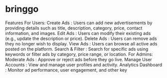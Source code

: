 # bringgo
Features
For Users:
Create Ads :
Users can add new advertisements by providing details such as title, description, category, price, contact information, and images.
Edit Ads :
Users can modify their existing ads (e.g., update the description or price).
Delete Ads :
Users can remove ads they no longer wish to display.
View Ads :
Users can browse all active ads posted on the platform.
Search & Filter :
Search for specific ads using keywords or filter ads by category, price range, or location.
For Admins:
Moderate Ads :
Approve or reject ads before they go live.
Manage User Accounts :
View and manage user profiles and activity.
Analytics Dashboard :
Monitor ad performance, user engagement, and other key 

